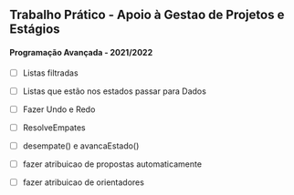 ## Trabalho Prático - Apoio à Gestao de Projetos e Estágios 
#### Programação Avançada - 2021/2022



- [ ] Listas filtradas 
- [ ] Listas que estão nos estados passar para Dados
- [ ] Fazer Undo e Redo 
- [ ] ResolveEmpates 
- [ ] desempate() e avancaEstado() 
- [ ] fazer atribuicao de propostas automaticamente 
- [ ] fazer atribuicao de orientadores 






